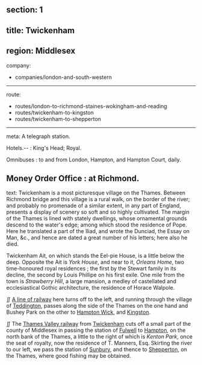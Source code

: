 section: 1
----
title: Twickenham
----
region: Middlesex
----
company:
- companies/london-and-south-western
----
route:
- routes/london-to-richmond-staines-wokingham-and-reading
- routes/twickenham-to-kingston
- routes/twickenham-to-shepperton
----
meta: A telegraph station.

Hotels.--
: King's Head; Royal.

Omnibuses
: to and from London, Hampton, and Hampton Court, daily.

Money Order Office
: at Richmond.
----
text: Twickenham is a most picturesque village on the Thames. Between Richmond bridge and this village is a rural walk, on the border of the river; and probably no promenade of a similar extent, in any part of England, presents a display of scenery so soft and so highly cultivated. The margin of the Thames is lined with stately dwellings, whose ornamental grounds descend to the water's edge; among which stood the residence of Pope. Here he translated a part of the Iliad, and wrote the Dunciad, the Essay on Man, &c., and hence are dated a great number of his letters; here also he died.

Twickenham Ait, on which stands the Eel-pie House, is a little below the deep. Opposite the Ait is *York House*, and near to it, *Orleans Home*, two time-honoured royal residences ; the first by the Stewart family in its decline, the second by Louis Phillipe on his first exile. One mile from the town is *Strawberry Hill*, a large mansion, a medley of castellated and ecclesiastical Gothic architecture, the residence of Horace Walpole.

&#8748; [A line of railway](/routes/twickenham-to-kingston) here turns off to the left, and running through the village of [Teddington](/stations/teddington), passes along the side of the Thames on the one hand and Bushey Park on the other to [Hampton Wick](/stations/hampton-wick), and [Kingston](/stations/kingston).

&#8748; The [Thames Valley railway](/routes/twickenham-to-shepperton) from [Twickenham](/stations/twickenham) cuts off a small part of the county of Middlesex in passing the station of [Fulwell](/stations/fulwell) to [Hampton](/stations/hampton), on the north bank of the Thames, a little to the right of which is *Kenton Park*, once the seat of royalty, now the residence of T. Manners, Esq. Skirting the river to our left, we pass the station of [Sunbury](/stations/sunbury), and thence to [Shepperton](/stations/shepperton), on the Thames, where good fishing may be obtained.